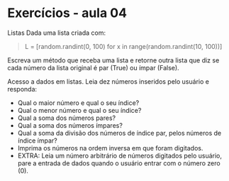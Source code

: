 # Exercícios - aula 04


Listas
Dada uma lista criada com:

>L = [random.randint(0, 100) for x in range(random.randint(10, 100))]

Escreva um método que receba uma lista e retorne outra lista que diz se cada número da lista original é par (True) ou ímpar (False).


Acesso a dados em listas.
Leia dez números inseridos pelo usuário e responda:
- Qual o maior número e qual o seu índice?
- Qual o menor número e qual o seu índice?
- Qual a soma dos números pares?
- Qual a soma dos números ímpares?
- Qual a soma da divisão dos números de índice par, pelos números de índice ímpar?
- Imprima os números na ordem inversa em que foram digitados.
- EXTRA: Leia um número arbitrário de números digitados pelo usuário, pare a entrada de dados quando o usuário entrar com o número zero (0).

